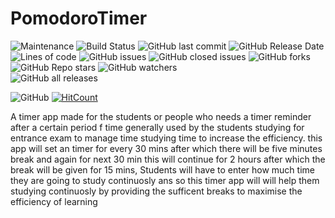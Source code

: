 # PomodoroTimer

  ![Maintenance](https://img.shields.io/badge/Maintained%3F-No-red.svg)  ![Build Status](https://travis-ci.org/joemccann/dillinger.svg?branch=master)
 ![GitHub last commit](https://img.shields.io/github/last-commit/rawkush/PomodoroTimer?style=plastic)
 ![GitHub Release Date](https://img.shields.io/github/release-date/rawkush/PomodoroTimer?style=plastic) ![Lines of code](https://img.shields.io/tokei/lines/github/rawkush/PomodoroTimer?style=plastic)
   ![GitHub issues](https://img.shields.io/github/issues/rawkush/PomodoroTimer?style=plastic) ![GitHub closed issues](https://img.shields.io/github/issues-closed/rawkush/PomodoroTimer?style=plastic)    ![GitHub forks](https://img.shields.io/github/forks/rawkush/PomodoroTimer?style=social)
   ![GitHub Repo stars](https://img.shields.io/github/stars/rawkush/PomodoroTimer?style=social)
   ![GitHub watchers](https://img.shields.io/github/watchers/rawkush/PomodoroTimer?style=social) <br /> ![GitHub all releases](https://img.shields.io/github/downloads/rawkush/PomodoroTimer/total?style=plastic) <br />

   ![GitHub](https://img.shields.io/github/license/rawkush/PomodoroTimer?style=plastic)
   [![HitCount](http://hits.dwyl.com/rawkush/PomodoroTimer.svg)](http://hits.dwyl.com/rawkush/PomodoroTimer)
   

A timer app made for the students or people who needs a timer reminder after a certain period f time
generally used by the students studying for entrance exam to manage time studying time to increase the efficiency.
this app will set an timer for every 30 mins after which there will be five minutes break and again for next 30 min
this will continue for 2 hours after which the break will be given for 15 mins, Students will have to enter how much 
time they are going to study continuosly ans so this timer app will will help them studying continuosly by providing the sufficent breaks
to maximise the efficiency of learning

